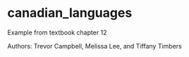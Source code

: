 # canadian_languages
Example from textbook chapter 12

Authors: Trevor Campbell, Melissa Lee, and Tiffany Timbers 
